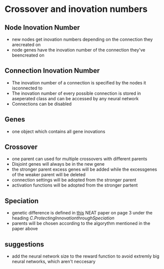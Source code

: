# Crossover and inovation numbers

## Node Inovation Number

- new nodes get inovation numbers depending on the connection they arecreated on
- node genes have the inovation number of the connection they've beencreated on

## Connection Inovation Number

- The inovation number of a connection is specified by the nodes it isconnected to
- The inovation number of every possible connection is stored in aseperated class and can be accessed by any neural network
- Connections can be disabled

## Genes

- one object which contains all gene inovations

## Crossover

- one parent can used for multiple crossovers with different parents
- Disjoint genes will always be in the new gene
- the stronger parent excess genes will be added while the excessgenes of the weaker parent will be deleted
- connection settings will be adopted from the stronger parent
- activation functions will be adopted from the stronger partent

## Speciation

- genetic difference is defined in [this](http://nn.cs.utexas.edu/downloads/papers/stanley.cec02.pdf) NEAT paper on page 3 under the heading _C.ProtectingInnovationthroughSpeciation_
- parents will be chosen according to the algorythm mentioned in the paper above

## suggestions

- add the neural network size to the reward function to avoid extremly big neural networks, which aren't neccesary
